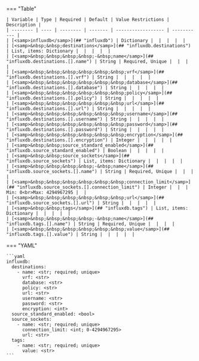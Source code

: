 <!--
  ~ Copyright (c) 2024 Arista Networks, Inc.
  ~ Use of this source code is governed by the Apache License 2.0
  ~ that can be found in the LICENSE file.
  -->
=== "Table"

    | Variable | Type | Required | Default | Value Restrictions | Description |
    | -------- | ---- | -------- | ------- | ------------------ | ----------- |
    | [<samp>influxdb</samp>](## "influxdb") | Dictionary |  |  |  |  |
    | [<samp>&nbsp;&nbsp;destinations</samp>](## "influxdb.destinations") | List, items: Dictionary |  |  |  |  |
    | [<samp>&nbsp;&nbsp;&nbsp;&nbsp;-&nbsp;name</samp>](## "influxdb.destinations.[].name") | String | Required, Unique |  |  |  |
    | [<samp>&nbsp;&nbsp;&nbsp;&nbsp;&nbsp;&nbsp;vrf</samp>](## "influxdb.destinations.[].vrf") | String |  |  |  |  |
    | [<samp>&nbsp;&nbsp;&nbsp;&nbsp;&nbsp;&nbsp;database</samp>](## "influxdb.destinations.[].database") | String |  |  |  |  |
    | [<samp>&nbsp;&nbsp;&nbsp;&nbsp;&nbsp;&nbsp;policy</samp>](## "influxdb.destinations.[].policy") | String |  |  |  |  |
    | [<samp>&nbsp;&nbsp;&nbsp;&nbsp;&nbsp;&nbsp;url</samp>](## "influxdb.destinations.[].url") | String |  |  |  |  |
    | [<samp>&nbsp;&nbsp;&nbsp;&nbsp;&nbsp;&nbsp;username</samp>](## "influxdb.destinations.[].username") | String |  |  |  |  |
    | [<samp>&nbsp;&nbsp;&nbsp;&nbsp;&nbsp;&nbsp;password</samp>](## "influxdb.destinations.[].password") | String |  |  |  |  |
    | [<samp>&nbsp;&nbsp;&nbsp;&nbsp;&nbsp;&nbsp;encryption</samp>](## "influxdb.destinations.[].encryption") | Integer |  |  |  |  |
    | [<samp>&nbsp;&nbsp;source_standard_enabled</samp>](## "influxdb.source_standard_enabled") | Boolean |  |  |  |  |
    | [<samp>&nbsp;&nbsp;source_sockets</samp>](## "influxdb.source_sockets") | List, items: Dictionary |  |  |  |  |
    | [<samp>&nbsp;&nbsp;&nbsp;&nbsp;-&nbsp;name</samp>](## "influxdb.source_sockets.[].name") | String | Required, Unique |  |  |  |
    | [<samp>&nbsp;&nbsp;&nbsp;&nbsp;&nbsp;&nbsp;connection_limit</samp>](## "influxdb.source_sockets.[].connection_limit") | Integer |  |  | Min: 0<br>Max: 4294967295 |  |
    | [<samp>&nbsp;&nbsp;&nbsp;&nbsp;&nbsp;&nbsp;url</samp>](## "influxdb.source_sockets.[].url") | String |  |  |  |  |
    | [<samp>&nbsp;&nbsp;tags</samp>](## "influxdb.tags") | List, items: Dictionary |  |  |  |  |
    | [<samp>&nbsp;&nbsp;&nbsp;&nbsp;-&nbsp;name</samp>](## "influxdb.tags.[].name") | String | Required, Unique |  |  |  |
    | [<samp>&nbsp;&nbsp;&nbsp;&nbsp;&nbsp;&nbsp;value</samp>](## "influxdb.tags.[].value") | String |  |  |  |  |

=== "YAML"

    ```yaml
    influxdb:
      destinations:
        - name: <str; required; unique>
          vrf: <str>
          database: <str>
          policy: <str>
          url: <str>
          username: <str>
          password: <str>
          encryption: <int>
      source_standard_enabled: <bool>
      source_sockets:
        - name: <str; required; unique>
          connection_limit: <int; 0-4294967295>
          url: <str>
      tags:
        - name: <str; required; unique>
          value: <str>
    ```
